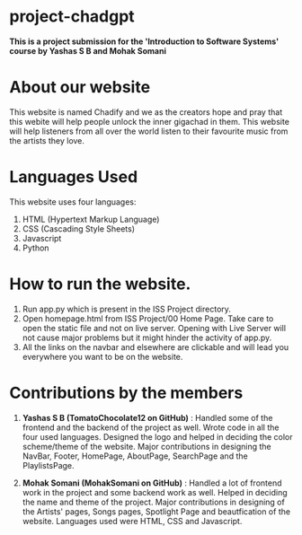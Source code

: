# project-chadgpt

**This is a project submission for the 'Introduction to Software Systems' course by Yashas S B and Mohak Somani**

# About our website
This website is named Chadify and we as the creators hope and pray that this webite will help people unlock the inner gigachad in them.
This website will help listeners from all over the world listen to their favourite music from the artists they love.

# Languages Used
This website uses four languages:
1. HTML (Hypertext Markup Language)
2. CSS (Cascading Style Sheets)
3. Javascript
4. Python


# How to run the website.
1. Run app.py which is present in the ISS Project directory.
2. Open homepage.html from ISS Project/00 Home Page. Take care to open the static file and not on live server. Opening with Live Server will not cause major problems but it might hinder the activity of app.py.
3. All the links on the navbar and elsewhere are clickable and will lead you everywhere you want to be on the website.


# Contributions by the members

1. **Yashas S B (TomatoChocolate12 on GitHub)** : Handled some of the frontend and the backend of the project as well. Wrote code in all the four used languages. Designed the logo and helped in deciding the color scheme/theme of the website. Major contributions in designing the NavBar, Footer, HomePage, AboutPage, SearchPage and the PlaylistsPage.

2. **Mohak Somani (MohakSomani on GitHub)** : Handled a lot of frontend work in the project and some backend work as well. Helped in deciding the name and theme of the project. Major contributions in designing of the Artists' pages, Songs pages, Spotlight Page and beautfication of the website. Languages used were HTML, CSS and Javascript.
